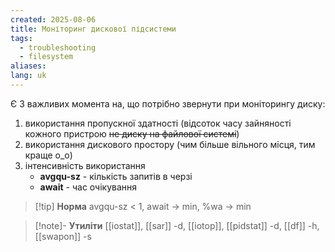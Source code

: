 ```yaml
---
created: 2025-08-06
title: Моніторинг дискової підсистеми
tags:
  - troubleshooting
  - filesystem
aliases: 
lang: uk
---
```

Є 3 важливих момента на, що потрібно звернути при моніторингу диску:

1. використання пропускної здатності (відсоток часу зайняності кожного пристрою ~~не диску на файлової системі~~)
2. використання дискового простору (чим більше вільного місця, тим краще o_o)
3. інтенсивність використання
	- **avgqu-sz** - кількість запитів в черзі
	- **await** - час очікування


> [!tip] **Норма**
> avgqu-sz < 1, await → min, %wa → min

> [!note]- **Утиліти**
> [[iostat]], [[sar]] -d, [[iotop]], [[pidstat]] -d, [[df]] -h, [[swapon]] -s